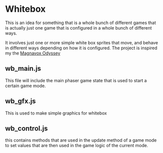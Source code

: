 # Whitebox

This is an idea for something that is a whole bunch of different games that is actually just one game that is configured in a whole bunch of different ways.

It involves just one or more simple white box sprites that move, and behave in different ways depending on how it is configured. The project is inspired my the [Magnavox Odyssey](https://en.wikipedia.org/wiki/Magnavox_Odyssey)

## wb_main.js

This file will include the main phaser game state that is used to start a certain game mode.

## wb_gfx.js

This is used to make simple graphics for whitebox

## wb_control.js

this contains methods that are used in the update method of a game mode to set values that are then used in the game logic of the current mode.

